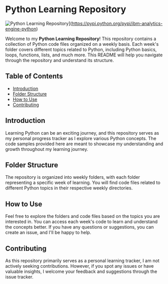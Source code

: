 # Python Learning Repository

![Python Learning Repository](https://img.shields.io/pypi/pyversions/ibm-analytics-engine-python.svg?style=flat-square)](https://pypi.python.org/pypi/ibm-analytics-engine-python) <!-- Replace the link with the actual path to the Python Learning Repository image -->

Welcome to my **Python Learning Repository**! This repository contains a collection of Python code files organized on a weekly basis. Each week's folder covers different topics related to Python, including Python basics, loops, functions, lists, and much more. This README will help you navigate through the repository and understand its structure.

## Table of Contents
- [Introduction](#introduction)
- [Folder Structure](#folder-structure)
- [How to Use](#how-to-use)
- [Contributing](#contributing)

## Introduction
Learning Python can be an exciting journey, and this repository serves as my personal progress tracker as I explore various Python concepts. The code samples provided here are meant to showcase my understanding and growth throughout my learning journey.

## Folder Structure
The repository is organized into weekly folders, with each folder representing a specific week of learning. You will find code files related to different Python topics in their respective weekly directories.

## How to Use
Feel free to explore the folders and code files based on the topics you are interested in. You can access each week's code to learn and understand the concepts better. If you have any questions or suggestions, you can create an issue, and I'll be happy to help.

## Contributing
As this repository primarily serves as a personal learning tracker, I am not actively seeking contributions. However, if you spot any issues or have valuable insights, I welcome your feedback and suggestions through the issue tracker.
